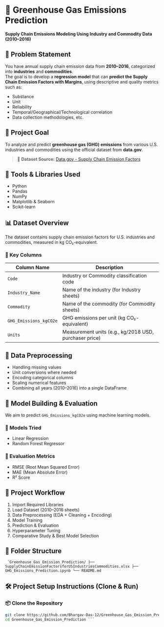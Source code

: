 # 🌱 Greenhouse Gas Emissions Prediction

**Supply Chain Emissions Modeling Using Industry and Commodity Data (2010–2016)**

## 📌 Problem Statement

You have annual supply chain emission data from **2010–2016**, categorized into **industries** and **commodities**.  
The goal is to develop a **regression model** that can **predict the Supply Chain Emission Factors with Margins**, using descriptive and quality metrics such as:
- Substance  
- Unit  
- Reliability  
- Temporal/Geographical/Technological correlation  
- Data collection methodologies, etc.

## 🎯 Project Goal

To analyze and predict **greenhouse gas (GHG) emissions** from various U.S. industries and commodities using the official dataset from **data.gov**.

> 🔗 **Dataset Source:** [Data.gov - Supply Chain Emission Factors](https://catalog.data.gov/dataset/supply-chain-greenhouse-gas-emission-factors-for-us-industries-and-commodities)

## 🧰 Tools & Libraries Used

- Python  
- Pandas  
- NumPy  
- Matplotlib & Seaborn  
- Scikit-learn  

## 📊 Dataset Overview

The dataset contains supply chain emission factors for U.S. industries and commodities, measured in kg CO₂-equivalent.

### 🔑 Key Columns

| Column Name             | Description                                         |
|-------------------------|-----------------------------------------------------|
| `Code`                  | Industry or Commodity classification code          |
| `Industry_Name`         | Name of the industry (for Industry sheets)         |
| `Commodity`             | Name of the commodity (for Commodity sheets)       |
| `GHG_Emissions_kgCO2e`  | GHG emissions per unit (kg CO₂-equivalent)         |
| `Units`                 | Measurement units (e.g., kg/2018 USD, purchaser price) |

## 🧹 Data Preprocessing

- Handling missing values  
- Unit conversions where needed  
- Encoding categorical columns  
- Scaling numerical features  
- Combining all years (2010–2016) into a single DataFrame  

## 🤖 Model Building & Evaluation

We aim to predict `GHG_Emissions_kgCO2e` using machine learning models.

### 🧪 Models Tried

- Linear Regression  
- Random Forest Regressor  

### 📐 Evaluation Metrics

- RMSE (Root Mean Squared Error)  
- MAE (Mean Absolute Error)  
- R² Score  

## 🚀 Project Workflow

1. Import Required Libraries  
2. Load Dataset (2010–2016 sheets)  
3. Data Preprocessing (EDA + Cleaning + Encoding)  
4. Model Training  
5. Prediction & Evaluation  
6. Hyperparameter Tuning  
7. Comparative Study & Best Model Selection  

## 📁 Folder Structure
``` `Greenhouse_Gas_Emission_Prediction/
 ├── SupplyChainEmissionFactorsforUSIndustriesCommodities.xlsx
 ├── GHG_Emissions_Prediction.ipynb
 └── README.md```

## 🛠️ Project Setup Instructions (Clone & Run)

### 📦 Clone the Repository

```bash
git clone https://github.com/Bhargav-Das-12/Greenhouse_Gas_Emission_Prediction.git
cd Greenhouse_Gas_Emission_Prediction ```
